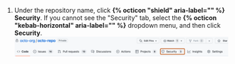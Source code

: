 1. Under the repository name, click **{% octicon "shield" aria-label="" %} Security**. If you cannot see the "Security" tab, select the **{% octicon "kebab-horizontal" aria-label="" %}** dropdown menu, and then click **Security**.
![Screenshot of a repository header showing the tabs. The "Security" tab is highlighted by a dark orange outline.](/assets/images/help/repository/security-tab.png)
